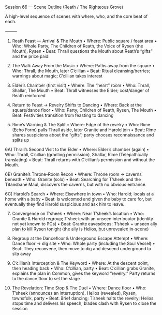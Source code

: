 Session 66 — Scene Outline (Reath / The Righteous Grove)

A high-level sequence of scenes with where, who, and the core beat of each.

⸻

1) Reath Feast — Arrival & The Mouth
	•	Where: Public square / feast area
	•	Who: Whole Party, The Children of Reath, the Voice of Rysen (the Mouth), Rysen
	•	Beat: Thrall questions the Mouth about Reath’s “gifts” and the price paid

2) The Walk Away From the Music
	•	Where: Paths away from the square
	•	Who: Thrall, the Mouth, later C’cillian
	•	Beat: Ritual cleansing/berries; warnings about magic; C’cillian takes interest

3) Elder’s Chamber (first visit)
	•	Where: The “heart” room
	•	Who: Thrall, Shallar, The Mouth 
	•	Beat: Thrall witnesses the Elder; cost/danger of Reath reinforced

4) Return to Feast → Revelry Shifts to Dancing
	•	Where: Back at the square/dance floor
	•	Who: Party, Children of Reath, Rysen, The Mouth
	•	Beat: Festivities transition from feasting to dancing

5) Rime’s Warning & The Split
	•	Where: Edge of the revelry
	•	Who: Rime (Echo Form) pulls Thrall aside, later Granite and Harold join
	•	Beat: Rime shares suspicions about the “gifts”; party chooses reconnaissance and splits up

6A) Thrall’s Second Visit to the Elder
	•	Where: Elder’s chamber (again)
	•	Who: Thrall, C’cillian (granting permission), Shallar, Rime (Telepathically translating)
	•	Beat: Thrall returns with C’cillian’s permission and without the Mouth.

6B) Granite’s Throne-Room Recon
	•	Where: Throne room → caverns beneath
	•	Who: Granite (solo)
	•	Beat: Searching for T’sheek and the Titansbane Maul; discovers the caverns, but with no obvious entrance.

6C) Harold’s Search
	•	Where: Elsewhere in town
	•	Who: Harold; locals at a home with a baby
	•	Beat: Is welcomed and given the baby to care for, but eventually they find Harold suspicious and ask him to leave.

7) Convergence on T’sheek
	•	Where: Near T’sheek’s location
	•	Who: Granite & Harold regroup; T’sheek with an unseen interlocutor (identity not yet known to PCs)
	•	Beat: Granite eavesdrops: T’sheek + unseen ally plan to kill Rysen tonight (the ally is Helios, but unrevealed in-scene)

8) Regroup at the Dancefloor & Underground Escape Attempt
	•	Where: Dance floor → dig site
	•	Who: Whole party (including the Soul Vessel)
	•	Beat: They reconvene, then move to dig and descend underground to slip away

9) C’cillian’s Interception & The Keyword
	•	Where: At the descent point, then heading back
	•	Who: C’cillian, party
	•	Beat: C’cillian grabs Granite, explains the plan in Common, gives the keyword “revelry.” Party returns to the dance floor to set the stage

10) The Revelation: Time Stop & The Duel
	•	Where: Dance floor
	•	Who: T’sheek (announces an interruption), Helios (revealed), Rysen, townsfolk, party
	•	Beat: Brief dancing; T’sheek halts the revelry; Helios stops time and delivers his speech; blades clash with Rysen to close the session